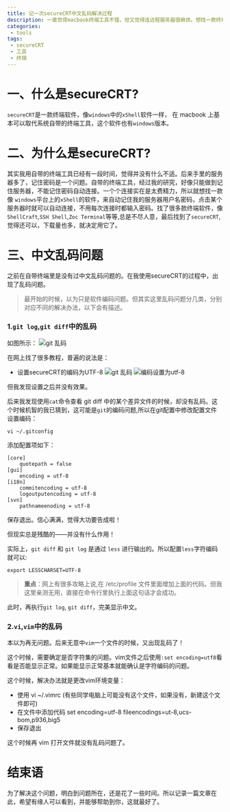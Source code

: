 ```yaml
---
title: 记一次secureCRT中文乱码解决过程
description: 一直觉得macbook终端工具不错，但又觉得连远程服务器很麻烦。想找一款终端工具，可以记住远程服务器的连接。找来找去，觉得secureCRT还行，使用过程中有一些乱码的坑，在这里记录一下填坑过程。
categories:
 - tools
tags:
 - secureCRT
 - 工具
 - 终端
---
```

# 一、什么是secureCRT?
`secureCRT`是一款终端软件，像`windows`中的`xShell`软件一样， 在 macbook 上基本可以取代系统自带的终端工具，这个软件也有`windows`版本。

# 二、为什么是secureCRT?
其实我用自带的终端工具已经有一段时间，觉得并没有什么不适。后来手里的服务器多了，记住密码是一个问题。自带的终端工具，经过我的研究，好像只能做到记住服务器，不能记住密码自动连接。一个个连接实在是太费精力，所以就想找一款像 `windows`平台上的`xShell`的软件，来自动记住我的服务器用户名密码，点击某个服务器时就可以自动连接，不用每次连接时都输入密码。找了很多款终端软件，像`ShellCraft`,`SSH Shell`,`Zoc Terminal`等等,总是不尽人意，最后找到了`secureCRT`,觉得还可以，下载量也多，就决定用它了。

# 三、中文乱码问题
之前在自带终端里是没有过中文乱码问题的。在我使用secureCRT的过程中，出现了乱码问题。
> 最开始的时候，以为只是软件编码问题。但其实这里乱码问题分几类，分别对应不同的解决办法，以下会有描述。

### 1.`git log`,`git diff`中的乱码
如图所示：
![git 乱码]({{site.baseurl}}/assets/images/2018/11/git.png)

在网上找了很多教程，普遍的说法是：
- 设置secureCRT的编码为UTF-8
![git 乱码]({{site.baseurl}}/assets/images/2018/11/config.png)
![编码设置为utf-8]({{site.baseurl}}/assets/images/2018/11/charset.png)

但我发现设置之后并没有效果。

后来我发现使用`cat`命令查看 git diff 中的某个差异文件的时候，却没有乱码。这个时候机智的我已猜到，这可能是`git`的编码问题,所以在git配置中修改配置文件设置编码：
```shell
vi ~/.gitconfig
```
添加配置项如下：
```git
[core]
	quotepath = false
[gui]
	encoding = utf-8
[i18n]
	commitencoding = utf-8
	logoutputencoding = utf-8
[svn]
	pathnameenoding = utf-8
```

保存退出。信心满满，觉得大功要告成啦！

但现实总是残酷的——并没有什么作用！

实际上，`git diff` 和 `git log` 是通过 `less` 进行输出的。所以配置`less`字符编码就可以:
```shell
export LESSCHARSET=UTF-8
```
> **重点**：网上有很多攻略上说,在 /etc/profile 文件里面增加上面的代码。但我这里亲测无用，直接在命令行里执行上面这句话才会成功。

此时，再执行`git log`, `git diff`，完美显示中文。

### 2.`vi`,`vim`中的乱码
本以为再无问题。后来无意中`vim`一个文件的时候，又出现乱码了！

这个时候，需要确定是否字符集的问题。vim文件之后使用`:set encoding=utf8`看看是否能显示正常。如果能显示正常基本就能确认是字符编码的问题。

这个时候，解决办法就是更改vim环境变量：

- 使用 vi ~/.vimrc (有些同学电脑上可能没有这个文件，如果没有，新建这个文件即可)
- 在文件中添加代码 set encoding=utf-8 fileencodings=ut-8,ucs-bom,p936,big5
- 保存退出

这个时候再 vim 打开文件就没有乱码问题了。


# 结束语
为了解决这个问题，明白到问题所在，还是花了一些时间。所以记录一篇文章在此，希望有缘人可以看到，并能够帮助到你，这就最好了。

